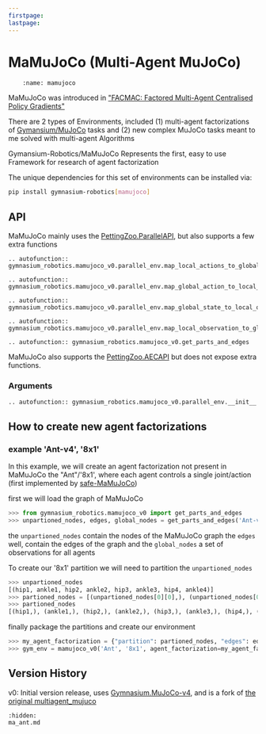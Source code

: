 ```yaml
---
firstpage:
lastpage:
---
```



# MaMuJoCo (Multi-Agent MuJoCo)

```{figure} mamujoco.png
    :name: mamujoco
```

MaMuJoCo was introduced in ["FACMAC: Factored Multi-Agent Centralised Policy Gradients"](https://arxiv.org/abs/2003.06709)

There are 2 types of Environments, included (1) multi-agent factorizations of [Gymansium/MuJoCo](https://gymnasium.farama.org/environments/mujoco/) tasks and (2) new complex MuJoCo tasks meant to me solved with multi-agent Algorithms

Gymansium-Robotics/MaMuJoCo Represents the first, easy to use Framework for research of agent factorization

The unique dependencies for this set of environments can be installed via:

```sh
pip install gymnasium-robotics[mamujoco]
```


## API

MaMuJoCo mainly uses the [PettingZoo.ParallelAPI](https://pettingzoo.farama.org/api/parallel/), but also supports a few extra functions

```{eval-rst}
.. autofunction:: gymnasium_robotics.mamujoco_v0.parallel_env.map_local_actions_to_global_action
```

```{eval-rst}
.. autofunction:: gymnasium_robotics.mamujoco_v0.parallel_env.map_global_action_to_local_actions
```
```{eval-rst}
.. autofunction:: gymnasium_robotics.mamujoco_v0.parallel_env.map_global_state_to_local_observations
```
```{eval-rst}
.. autofunction:: gymnasium_robotics.mamujoco_v0.parallel_env.map_local_observation_to_global_state
```
```{eval-rst}
.. autofunction:: gymnasium_robotics.mamujoco_v0.get_parts_and_edges
```

MaMuJoCo also supports the [PettingZoo.AECAPI](https://pettingzoo.farama.org/api/aec/) but does not expose extra functions.

### Arguments
```{eval-rst}
.. autofunction:: gymnasium_robotics.mamujoco_v0.parallel_env.__init__
```



## How to create new agent factorizations 
### example 'Ant-v4', '8x1'

In this example, we will create an agent factorization not present in MaMuJoCo the "Ant"/'8x1', where each agent controls a single joint/action (first implemented by [safe-MaMuJoCo](https://github.com/chauncygu/Safe-Multi-Agent-Mujoco))

first we will load the graph of MaMuJoCo
```python
>>> from gymnasium_robotics.mamujoco_v0 import get_parts_and_edges
>>> unpartioned_nodes, edges, global_nodes = get_parts_and_edges('Ant-v4', None)
```
the `unpartioned_nodes` contain the nodes of the MaMuJoCo graph
the `edges` well, contain the edges of the graph
and the `global_nodes` a set of observations for all agents

To create our '8x1' partition we will need to partition the `unpartioned_nodes`

```python
>>> unpartioned_nodes
[(hip1, ankle1, hip2, ankle2, hip3, ankle3, hip4, ankle4)]
>>> partioned_nodes = [(unpartioned_nodes[0][0],), (unpartioned_nodes[0][1],), (unpartioned_nodes[0][2],), (unpartioned_nodes[0][3],), (unpartioned_nodes[0][4],), (unpartioned_nodes[0][5],), (unpartioned_nodes[0][6],), (unpartioned_nodes[0][7],)]>>> partioned_nodes
>>> partioned_nodes
[(hip1,), (ankle1,), (hip2,), (ankle2,), (hip3,), (ankle3,), (hip4,), (ankle4,)]
```
finally package the partitions and create our environment
```python
>>> my_agent_factorization = {"partition": partioned_nodes, "edges": edges, "globals": global_nodes}
>>> gym_env = mamujoco_v0('Ant', '8x1', agent_factorization=my_agent_factorization)
```

## Version History
v0: Initial version release, uses [Gymnasium.MuJoCo-v4](https://gymnasium.farama.org/environments/mujoco/), and is a fork of [the original multiagent_mujuco](https://github.com/schroederdewitt/multiagent_mujoco)

```{toctree}
:hidden:
ma_ant.md
```
